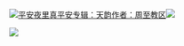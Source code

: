 [![](https://res.chinacath.cn/web/2024/11/08/1731030050068.png@!w100h100)平安夜里真平安专辑：天韵作者：周至教区![](https://res.chinacath.cn/web/icon/play-128.png)](http://www.zhouzhidiocese.com/track/104107)

![](https://res.chinacath.cn/web/images/2022/12/01/1669881644914.jpg)